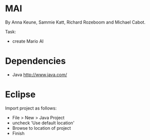 MAI
===
By Anna Keune, Sammie Katt, Richard Rozeboom and Michael Cabot.

Task:
- create Mario AI

Dependencies
===
- Java http://www.java.com/

Eclipse
===
Import project as follows:
- File > New > Java Project
- uncheck 'Use default location'
- Browse to location of project
- Finish